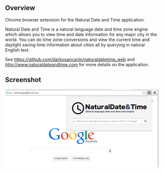 ## Overview 
Chrome browser extension for the Natural Date and Time application.

Natural Date and Time is a natural language date and time zone engine which allows you to view time and date information for any major city in the world. You can do time zone conversions and view the current time and daylight saving time information about cities all by querying in natural English text.

See https://github.com/darkosancanin/naturaldatetime_web and http://www.naturaldateandtime.com for more details on the application.

## Screenshot
![Natural Date and Time](https://raw.githubusercontent.com/darkosancanin/naturaldatetime_chrome_extension/master/screenshot.png)